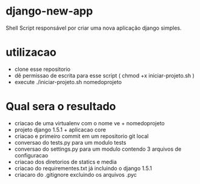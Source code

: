 django-new-app
==============

Shell Script responsável por criar uma nova aplicação django simples.

utilizacao
===============
* clone esse repositorio
* dê permissao de escrita para esse script ( chmod +x iniciar-projeto.sh )
* execute ./iniciar-projeto.sh nomedoprojeto


Qual sera o resultado
=====================

* criacao de uma virtualenv com o nome ve + nomedoprojeto
* projeto django 1.5.1 + aplicacao core
* criacao e primeiro commit em um repositorio git local
* conversao do tests.py para um modulo tests
* conversao do settings.py para um modulo contendo 3 arquivos de configuracao
* criacao dos diretorios de statics e media
* criacao do requirementes.txt já incluindo o django 1.5.1
* criacaro do .gitignore excluindo os arquivos .pyc
